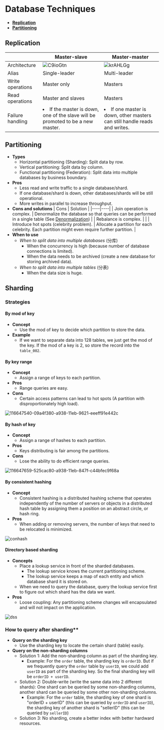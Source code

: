 # Database Techniques

- [**Replication**](#replication)
- [**Partitioning**](#partitioning)

## Replication
| | Master-slave | Master-master |
|---|---|---|
| Architecture | ![C9ioGtn](https://user-images.githubusercontent.com/8989447/116644854-b334b680-a931-11eb-9ff5-60f57652b09d.png) | ![krAHLGg](https://user-images.githubusercontent.com/8989447/116644889-cc3d6780-a931-11eb-956d-c6eebf2f218f.png) |
| Alias | Single-leader | Multi-leader |
| Write operations | Master only  | Masters |
| Read operations | Master and slaves | Masters |
| Failure handling | <li>If the master is down, one of the slave will be promoted to be a new master. | <li>If one master is down, other masters can still handle reads and writes. |

## Partitioning
- **Types**
   - Horizontal partitioning (Sharding): Split data by row.
   - Vertical partitioning: Split data by column.
   - Functional partitioning (Federation): Split data into multiple databases by business boundary.
- **Pros**
   - Less read and write traffic to a single database/shard.
   - If one database/shard is down, other databases/shards will be still operational.
   - More writes in parallel to increase throughput.
- **Cons and solutions**
   | Cons | Solution |
   |----|----|
   | Join operation is complex. | Denormalize the database so that queries can be performed in a single table (See [Denormalization](Database_Design.md#denormalization-materialized-view)) |
   | Rebalance is complex. | |
   | Introduce hot spots (celebrity problem). | Allocate a partition for each celebrity. Each partition might even require further partition. |
- **When to use**
   - *When to split data into multiple databases* (分库)
      - When the concurrency is high (because number of database connections is limited).
      - When the data needs to be archived (create a new database for storing archived data).
   - *When to split data into multiple tables* (分表)
      - When the data size is huge.

## Sharding
### Strategies
#### By mod of key
- **Concept**
   - Use the mod of key to decide which partition to store the data.
- **Example**
   - If we want to separate data into 128 tables, we just get the mod of the key. If the mod of a key is 2, so store the record into the `table_002`.

#### By key range
- **Concept**
   - Assign a range of keys to each partition.
- **Pros**
   - Range queries are easy.
- **Cons**
   - Certain access patterns can lead to hot spots (A partition with disproportionately high load).
           
![116647540-09a4f380-a938-11eb-9621-eeeff91e442c](https://github.com/wuyichen24/system-design-knowledge/assets/8989447/9d13e712-6fa9-4766-8f03-cf3e5eba7d54)
        
#### By hash of key
- **Concept**
   - Assign a range of hashes to each partition.
- **Pros**
   - Keys distributing is fair among the partitions.
- **Cons**
   - Lose the ability to do efficient range queries.

![116647659-525cac80-a938-11eb-847f-c44bfec9f68a](https://github.com/wuyichen24/system-design-knowledge/assets/8989447/6a4cf967-0438-4c14-ad31-4dcc8df82afe)

#### By consistent hashing
- **Concept**
   - Consistent hashing is a distributed hashing scheme that operates independently of the number of servers or objects in a distributed hash table by assigning them a position on an abstract circle, or hash ring.
- **Pros**
   - When adding or removing servers, the number of keys that need to be relocated is minimized.

![conhash](https://github.com/wuyichen24/system-design-knowledge/assets/8989447/95873824-0f64-493c-b10a-0e0ded80aad9)

#### Directory based sharding
- **Concepts**
    - Place a lookup service in front of the sharded databases.
       - The lookup service knows the current partitioning scheme.
       - The lookup service keeps a map of each entity and which database shard it is stored on.
     - When we need to query the database, query the lookup service first to figure out which shard has the data we want.
- **Pros**
    - Loose coupling: Any partitioning scheme changes will encapsulated and will not impact on the application.
   
![dss](https://user-images.githubusercontent.com/8989447/117697354-9d1fc500-b17f-11eb-895d-4164124c4b01.png)
  
### How to query after sharding**
- **Query on the sharding key**
   - Use the sharding key to locate the certain shard (table) easily.
- **Query on the non-sharding columns**
   - Solution 1: Add the non-sharding column as part of the sharding key.
      - Example: For the `order` table, the sharding key is `orderID`. But if we frequently query the `order` table by `userID`, we could add `userID` as part of the sharding key. So the final sharding key will be `orderID + userID`.
   - Solution 2: Double-write (write the same data into 2 different shards): One shard can be queried by some non-sharding columns, another shard can be queried by some other non-sharding columns.
      - Example: For the `order` table, the sharding key of one shard is "orderID + userID" (this can be queried by `orderID` and `userID`), the sharding key of another shard is "sellerID" (this can be queried by `sellerID`)
   - Solution 3: No sharding, create a better index with better hardward resources.

